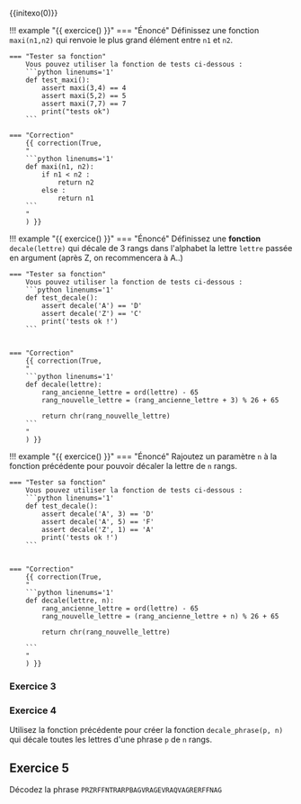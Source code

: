 
{{initexo(0)}}

!!! example "{{ exercice() }}"
    === "Énoncé"
        Définissez une fonction `maxi(n1,n2)` qui renvoie le plus grand élément entre `n1` et `n2`.

    === "Tester sa fonction"
        Vous pouvez utiliser la fonction de tests ci-dessous :
        ```python linenums='1'
        def test_maxi():
            assert maxi(3,4) == 4
            assert maxi(5,2) == 5
            assert maxi(7,7) == 7
            print("tests ok")
        ```

    === "Correction"
        {{ correction(True,
        "
        ```python linenums='1'
        def maxi(n1, n2):
            if n1 < n2 :
                return n2
            else :
                return n1
        ```
        "
        ) }}


!!! example "{{ exercice() }}"
    === "Énoncé"
        Définissez une **fonction** `decale(lettre)` qui décale de 3 rangs dans l'alphabet la lettre `lettre` passée en argument (après Z, on recommencera à A..)


    === "Tester sa fonction"
        Vous pouvez utiliser la fonction de tests ci-dessous :
        ```python linenums='1'
        def test_decale():
            assert decale('A') == 'D'
            assert decale('Z') == 'C'
            print('tests ok !')
        ```


    === "Correction"
        {{ correction(True,
        "
        ```python linenums='1'
        def decale(lettre):
            rang_ancienne_lettre = ord(lettre) - 65
            rang_nouvelle_lettre = (rang_ancienne_lettre + 3) % 26 + 65  
            
            return chr(rang_nouvelle_lettre)
        ```
        "
        ) }}


!!! example "{{ exercice() }}"
    === "Énoncé"
        Rajoutez un paramètre `n` à la fonction précédente pour pouvoir décaler la lettre de `n` rangs.

    === "Tester sa fonction"
        Vous pouvez utiliser la fonction de tests ci-dessous :
        ```python linenums='1'
        def test_decale():
            assert decale('A', 3) == 'D'
            assert decale('A', 5) == 'F'
            assert decale('Z', 1) == 'A'
            print('tests ok !')
        ```


    === "Correction"
        {{ correction(True,
        "
        ```python linenums='1'
        def decale(lettre, n):
            rang_ancienne_lettre = ord(lettre) - 65
            rang_nouvelle_lettre = (rang_ancienne_lettre + n) % 26 + 65  
            
            return chr(rang_nouvelle_lettre)

        ```
        "
        ) }}



### Exercice 3


### Exercice 4
Utilisez la fonction précédente pour créer la fonction `decale_phrase(p, n)` qui décale toutes les lettres d'une phrase `p` de `n` rangs.

## Exercice 5
Décodez la phrase `PRZRFFNTRARPBAGVRAGEVRAQVAGRERFFNAG`
